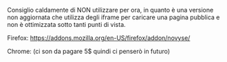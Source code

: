 Consiglio caldamente di NON utilizzare per ora, in quanto è una versione non aggiornata che utilizza degli iframe per caricare una pagina pubblica e non è ottimizzata sotto tanti punti di vista.

Firefox: https://addons.mozilla.org/en-US/firefox/addon/novyse/

Chrome: (ci son da pagare 5$ quindi ci penserò in futuro)
